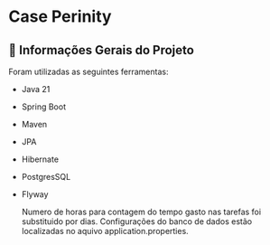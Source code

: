 # Case Perinity

## 🚀 Informações Gerais do Projeto
 
Foram utilizadas as seguintes ferramentas:
* Java 21
* Spring Boot
* Maven
* JPA
* Hibernate
* PostgresSQL
* Flyway

  Numero de horas para contagem do tempo gasto nas tarefas foi substituido por dias.
  Configurações do banco de dados estão localizadas no aquivo application.properties.

  
